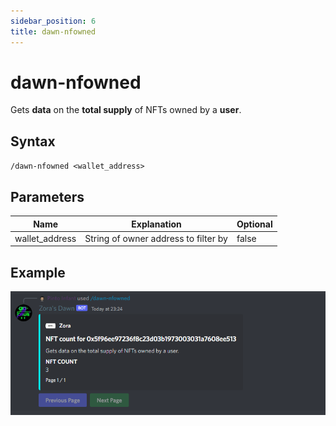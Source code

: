 ```yaml
---
sidebar_position: 6
title: dawn-nfowned
---
```


# dawn-nfowned

Gets **data** on the **total supply** of NFTs owned by a **user**.

## Syntax

`/dawn-nfowned <wallet_address>`

## Parameters

| Name               | Explanation                               | Optional     |
| ------------------ | ----------------------------------------- | ------------ |
| wallet_address     | String of owner address to filter by      | false        |

## Example
![Example Here](./img/nfowned.png)
